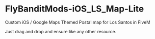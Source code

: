 # FlyBanditMods-iOS_LS_Map-Lite
Custom iOS / Google Maps Themed Postal map for Los Santos in FiveM

Just drag and drop and ensure like any other resource.
